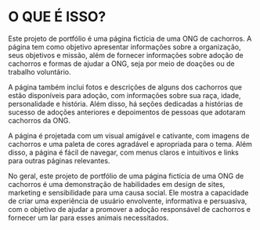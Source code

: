 # O QUE É ISSO?

Este projeto de portfólio é uma página fictícia de uma ONG de cachorros. A página tem como objetivo apresentar informações sobre a organização, seus objetivos e missão, além de fornecer informações sobre adoção de cachorros e formas de ajudar a ONG, seja por meio de doações ou de trabalho voluntário.

A página também inclui fotos e descrições de alguns dos cachorros que estão disponíveis para adoção, com informações sobre sua raça, idade, personalidade e história. Além disso, há seções dedicadas a histórias de sucesso de adoções anteriores e depoimentos de pessoas que adotaram cachorros da ONG.

A página é projetada com um visual amigável e cativante, com imagens de cachorros e uma paleta de cores agradável e apropriada para o tema. Além disso, a página é fácil de navegar, com menus claros e intuitivos e links para outras páginas relevantes.

No geral, este projeto de portfólio de uma página fictícia de uma ONG de cachorros é uma demonstração de habilidades em design de sites, marketing e sensibilidade para uma causa social. Ele mostra a capacidade de criar uma experiência de usuário envolvente, informativa e persuasiva, com o objetivo de ajudar a promover a adoção responsável de cachorros e fornecer um lar para esses animais necessitados.
